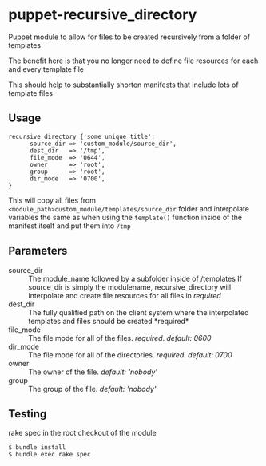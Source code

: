 # puppet-recursive_directory

Puppet module to allow for files to be created recursively from a folder of templates

The benefit here is that you no longer need to define file resources for each
and every template file

This should help to substantially shorten manifests that include lots of
template files

## Usage

    recursive_directory {'some_unique_title':
          source_dir => 'custom_module/source_dir',
          dest_dir   => '/tmp',
          file_mode  => '0644',
          owner      => 'root',
          group      => 'root',
          dir_mode   => '0700',
    }

This will copy all files from `<module_path>custom_module/templates/source_dir`
folder and interpolate variables the same as when using the `template()`
function inside of the manifest itself and put them into `/tmp`

## Parameters

<dl>
  <dt>source_dir</dt>
  <dd>
    The module_name followed by a subfolder inside of <module_name>/templates If
    source_dir is simply the modulename, recursive_directory will interpolate
    and create file resources for all files in <module_name> <em>required</em>
  </dd>

  <dt>dest_dir</dt>
  <dd>
    The fully qualified path on the client system where the interpolated
    templates and files should be created *required*
  </dd>

  <dt>file_mode</dt>
  <dd>
    The file mode for all of the files. <em>required</em>.
    <em>default: 0600</em>
  </dd>

  <dt>dir_mode</dt>
  <dd>
    The file mode for all of the directories. <em>required</em>.
    <em>default: 0700</em>
  </dd>

  <dt>owner</dt>
  <dd>The owner of the file. <em>default: 'nobody'</em></dd>

  <dt>group</dt>
  <dd>The group of the file. <em>default: 'nobody'</em></dd>
</dl>

## Testing

rake spec in the root checkout of the module

    $ bundle install
    $ bundle exec rake spec
